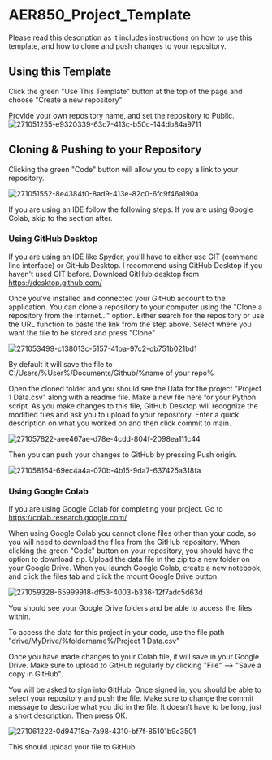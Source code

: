 # AER850_Project_Template
Please read this description as it includes instructions on how to use this template, and how to clone and push changes to your repository.

## Using this Template

Click the green "Use This Template" button at the top of the page and choose "Create a new repository"

Provide your own repository name, and set the repository to Public.
![271051255-e9320339-63c7-413c-b50c-144db84a9711](https://github.com/ShashankVSS/AER850_Project1_Template/assets/32677397/d7834484-baaf-4399-ae8c-8dc12f0b8ff4)

## Cloning & Pushing to your Repository
Clicking the green "Code" button will allow you to copy a link to your repository. 

![271051552-8e4384f0-8ad9-413e-82c0-6fc9f46a190a](https://github.com/ShashankVSS/AER850_Project1_Template/assets/32677397/f5abc9b7-5e3f-4403-a3b8-4a84b6a8aa2c)

If you are using an IDE follow the following steps. If you are using Google Colab, skip to the section after.

### Using GitHub Desktop
If you are using an IDE like Spyder, you'll have to either use GIT (command line interface) or GitHub Desktop. I recommend using GitHub Desktop if you haven't used GIT before. Download GitHub desktop from https://desktop.github.com/ 

Once you've installed and connected your GitHub account to the application. You can clone a repository to your computer using the "Clone a repository from the Internet..." option. Either search for the repository or use the URL function to paste the link from the step above. Select where you want the file to be stored and press "Clone"

![271053499-c138013c-5157-41ba-97c2-db751b021bd1](https://github.com/ShashankVSS/AER850_Project1_Template/assets/32677397/d088621d-23db-4e45-8add-f301cbc6cd09)

By default it will save the file to C:/Users/%User%/Documents/Github/%name of your repo%

Open the cloned folder and you should see the Data for the project "Project 1 Data.csv" along with a readme file. Make a new file here for your Python script. As you make changes to this file, GitHub Desktop will recognize the modified files and ask you to upload to your repository. Enter a quick description on what you worked on and then click commit to main.

![271057822-aee467ae-d78e-4cdd-804f-2098ea111c44](https://github.com/ShashankVSS/AER850_Project1_Template/assets/32677397/4cd1bf5e-9585-460c-a009-ab75ceb99ca4)

Then you can push your changes to GitHub by pressing Push origin. 

![271058164-69ec4a4a-070b-4b15-9da7-637425a318fa](https://github.com/ShashankVSS/AER850_Project1_Template/assets/32677397/667c8a26-5258-42ea-b2f0-8661352634f6)


### Using Google Colab
If you are using Google Colab for completing your project. Go to https://colab.research.google.com/ 


When using Google Colab you cannot clone files other than your code, so you will need to download the files from the GitHub repository. When clicking the green "Code" button on your repository, you should have the option to download zip. Upload the data file in the zip to a new folder on your Google Drive. When you launch Google Colab, create a new notebook, and click the files tab and click the mount Google Drive button. 

![271059328-65999918-df53-4003-b336-12f7adc5d63d](https://github.com/ShashankVSS/AER850_Project1_Template/assets/32677397/a18c5c64-1a98-4c6d-bcde-e4e3b53fb30f)

You should see your Google Drive folders and be able to access the files within.

To access the data for this project in your code, use the file path "drive/MyDrive/%foldername%/Project 1 Data.csv"

Once you have made changes to your Colab file, it will save in your Google Drive. Make sure to upload to GitHub regularly by clicking "File" --> "Save a copy in GitHub". 

You will be asked to sign into GitHub. Once signed in, you should be able to select your repository and push the file. Make sure to change the commit message to describe what you did in the file. It doesn't have to be long, just a short description. Then press OK.

![271061222-0d94718a-7a98-4310-bf7f-85101b9c3501](https://github.com/ShashankVSS/AER850_Project1_Template/assets/32677397/d0145da6-fac2-446b-a98e-4e19d284ae43)

This should upload your file to GitHub





